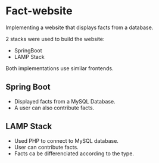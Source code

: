 # Fact-website
Implementing a website that displays facts from a database.

2 stacks were used to build the website:
- SpringBoot 
- LAMP Stack

Both implementations use similar frontends. 

## Spring Boot

- Displayed facts from a MySQL Database.
- A user can also contribute facts.

## LAMP Stack 

- Used PHP to connect to MySQL database.
- User can contribute facts.
- Facts ca be differenciated according to the type.
